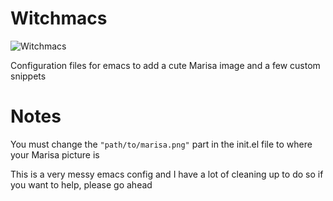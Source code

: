 # Witchmacs

![Witchmacs](https://github.com/snackon/Witchmacs/blob/master/gnumarisa.png)

Configuration files for emacs to add a cute Marisa image and a few custom snippets

# Notes

You must change the `"path/to/marisa.png"` part in the init.el file to where your Marisa picture is

This is a very messy emacs config and I have a lot of cleaning up to do so if you want to help, please go ahead
